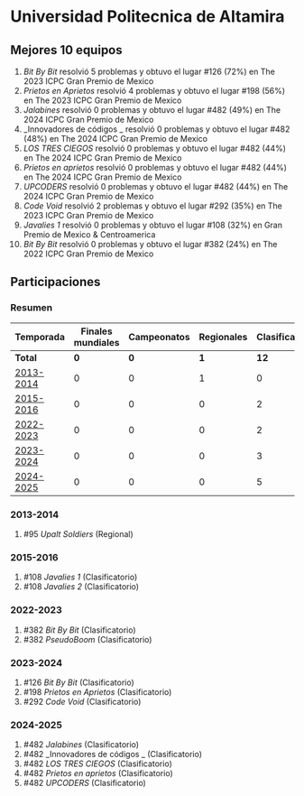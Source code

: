 ---
---

# Universidad Politecnica de Altamira

## Mejores 10 equipos

1. _Bit By Bit_ resolvió 5 problemas y obtuvo el lugar #126 (72%) en The 2023 ICPC Gran Premio de Mexico
1. _Prietos en Aprietos_ resolvió 4 problemas y obtuvo el lugar #198 (56%) en The 2023 ICPC Gran Premio de Mexico
1. _Jalabines_ resolvió 0 problemas y obtuvo el lugar #482 (49%) en The 2024 ICPC Gran Premio de Mexico
1. _Innovadores de códigos _ resolvió 0 problemas y obtuvo el lugar #482 (48%) en The 2024 ICPC Gran Premio de Mexico
1. _LOS TRES CIEGOS_ resolvió 0 problemas y obtuvo el lugar #482 (44%) en The 2024 ICPC Gran Premio de Mexico
1. _Prietos en aprietos_ resolvió 0 problemas y obtuvo el lugar #482 (44%) en The 2024 ICPC Gran Premio de Mexico
1. _UPCODERS_ resolvió 0 problemas y obtuvo el lugar #482 (44%) en The 2024 ICPC Gran Premio de Mexico
1. _Code Void_ resolvió 2 problemas y obtuvo el lugar #292 (35%) en The 2023 ICPC Gran Premio de Mexico
1. _Javalies 1_ resolvió 0 problemas y obtuvo el lugar #108 (32%) en Gran Premio de Mexico & Centroamerica
1. _Bit By Bit_ resolvió 0 problemas y obtuvo el lugar #382 (24%) en The 2022 ICPC Gran Premio de Mexico

## Participaciones

### Resumen

| Temporada | Finales mundiales | Campeonatos | Regionales | Clasificatorios | Equipos |
| --- | --- | --- | --- | --- | --- |
| **Total** | **0** | **0** | **1** | **12** | **13** |
| [2013-2014](#2013-2014) | 0 | 0 | 1 | 0 | 1 |
| [2015-2016](#2015-2016) | 0 | 0 | 0 | 2 | 2 |
| [2022-2023](#2022-2023) | 0 | 0 | 0 | 2 | 2 |
| [2023-2024](#2023-2024) | 0 | 0 | 0 | 3 | 3 |
| [2024-2025](#2024-2025) | 0 | 0 | 0 | 5 | 5 |

### 2013-2014

1. #95 _Upalt Soldiers_ (Regional)

### 2015-2016

1. #108 _Javalies 1_ (Clasificatorio)
1. #108 _Javalies 2_ (Clasificatorio)

### 2022-2023

1. #382 _Bit By Bit_ (Clasificatorio)
1. #382 _PseudoBoom_ (Clasificatorio)

### 2023-2024

1. #126 _Bit By Bit_ (Clasificatorio)
1. #198 _Prietos en Aprietos_ (Clasificatorio)
1. #292 _Code Void_ (Clasificatorio)

### 2024-2025

1. #482 _Jalabines_ (Clasificatorio)
1. #482 _Innovadores de códigos _ (Clasificatorio)
1. #482 _LOS TRES CIEGOS_ (Clasificatorio)
1. #482 _Prietos en aprietos_ (Clasificatorio)
1. #482 _UPCODERS_ (Clasificatorio)



